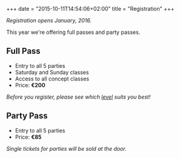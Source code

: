 +++
date = "2015-10-11T14:54:06+02:00"
title = "Registration"
+++

_Registration opens January, 2016._

This year we're offering full passes and party passes.

## Full Pass

* Entry to all 5 parties
* Saturday and Sunday classes
* Access to all concept classes
* Price: **€200**

_Before you register, please see which [level](/workshop/levels/) suits
you best!_

## Party Pass

* Entry to all 5 parties
* Price: **€85**

_Single tickets for parties will be sold at the door._
